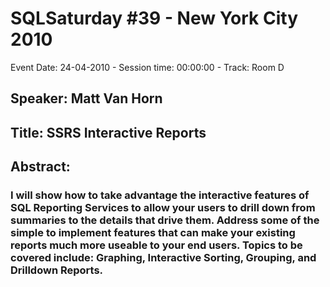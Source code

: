 # SQLSaturday #39 - New York City 2010
Event Date: 24-04-2010 - Session time: 00:00:00 - Track: Room D
## Speaker: Matt Van Horn
## Title: SSRS Interactive Reports
## Abstract:
### I will show how to take advantage the interactive features of SQL Reporting Services to allow your users to drill down from summaries to the details that drive them. Address some of the simple to implement features that can make your existing reports much more useable to your end users. Topics to be covered include: Graphing, Interactive Sorting, Grouping, and Drilldown Reports.
